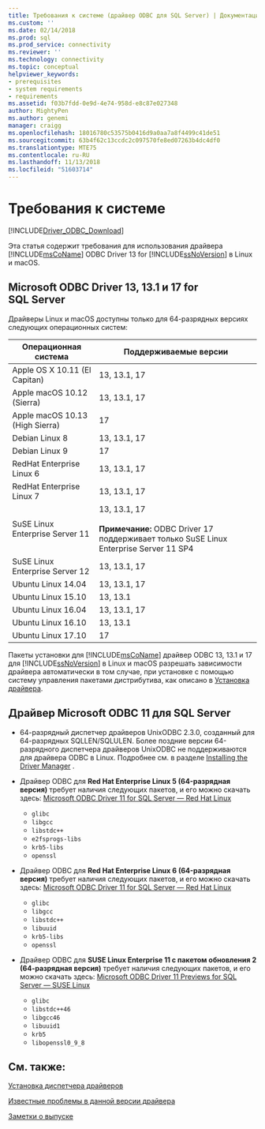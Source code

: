```yaml
---
title: Требования к системе (драйвер ODBC для SQL Server) | Документация Майкрософт
ms.custom: ''
ms.date: 02/14/2018
ms.prod: sql
ms.prod_service: connectivity
ms.reviewer: ''
ms.technology: connectivity
ms.topic: conceptual
helpviewer_keywords:
- prerequisites
- system requirements
- requirements
ms.assetid: f03b7fdd-0e9d-4e74-958d-e8c87e027348
author: MightyPen
ms.author: genemi
manager: craigg
ms.openlocfilehash: 18016780c53575b0416d9a0aa7a8f4499c41de51
ms.sourcegitcommit: 63b4f62c13ccdc2c097570fe8ed07263b4dc4df0
ms.translationtype: MTE75
ms.contentlocale: ru-RU
ms.lasthandoff: 11/13/2018
ms.locfileid: "51603714"
---
```

# <a name="system-requirements"></a>Требования к системе
[!INCLUDE[Driver_ODBC_Download](../../../includes/driver_odbc_download.md)]

Эта статья содержит требования для использования драйвера [!INCLUDE[msCoName](../../../includes/msconame_md.md)] ODBC Driver 13 for [!INCLUDE[ssNoVersion](../../../includes/ssnoversion-md.md)] в Linux и macOS.


## <a name="microsoft-odbc-driver-13-131-and-17-for-sql-server"></a>Microsoft ODBC Driver 13, 13.1 и 17 for SQL Server

Драйверы Linux и macOS доступны только для 64-разрядных версиях следующих операционных систем:

|Операционная система|Поддерживаемые версии|
|------------------------------------|--------------------------------|
|Apple OS X 10.11 (El Capitan)|13, 13.1, 17|
|Apple macOS 10.12 (Sierra)|13, 13.1, 17|
|Apple macOS 10.13 (High Sierra)|17| 
|Debian Linux 8|13, 13.1, 17|
|Debian Linux 9|17|
|RedHat Enterprise Linux 6|13, 13.1, 17|
|RedHat Enterprise Linux 7|13, 13.1, 17|
|SuSE Linux Enterprise Server 11|13, 13.1, 17 <br /><br /> **Примечание:** ODBC Driver 17 поддерживает только SuSE Linux Enterprise Server 11 SP4|
|SuSE Linux Enterprise Server 12|13, 13.1, 17|
|Ubuntu Linux 14.04|13, 13.1, 17|
|Ubuntu Linux 15.10|13, 13.1|
|Ubuntu Linux 16.04|13, 13.1, 17|
|Ubuntu Linux 16.10|13, 13.1|
|Ubuntu Linux 17.10|17|

Пакеты установки для [!INCLUDE[msCoName](../../../includes/msconame_md.md)] драйвер ODBC 13, 13.1 и 17 для [!INCLUDE[ssNoVersion](../../../includes/ssnoversion-md.md)] в Linux и macOS разрешать зависимости драйвера автоматически в том случае, при установке с помощью систему управления пакетами дистрибутива, как описано в [ Установка драйвера](../../../connect/odbc/linux-mac/installing-the-microsoft-odbc-driver-for-sql-server.md).

## <a name="microsoft-odbc-driver-11-for-sql-server"></a>Драйвер Microsoft ODBC 11 для SQL Server  
  
-   64-разрядный диспетчер драйверов UnixODBC 2.3.0, созданный для 64-разрядных SQLLEN/SQLULEN. Более поздние версии 64-разрядного диспетчера драйверов UnixODBC не поддерживаются для драйвера ODBC в Linux. Подробнее см. в разделе [Installing the Driver Manager](../../../connect/odbc/linux-mac/installing-the-driver-manager.md) .  
  
-   Драйвер ODBC для **Red Hat Enterprise Linux 5 (64-разрядная версия)** требует наличия следующих пакетов, и его можно скачать здесь: [Microsoft ODBC Driver 11 for SQL Server — Red Hat Linux](https://go.microsoft.com/fwlink/?LinkId=267321)  
    -   `glibc`  
    -   `libgcc`  
    -   `libstdc++`  
    -   `e2fsprogs-libs`  
    -   `krb5-libs`  
    -   `openssl`  
  
-   Драйвер ODBC для **Red Hat Enterprise Linux 6 (64-разрядная версия)** требует наличия следующих пакетов, и его можно скачать здесь: [Microsoft ODBC Driver 11 for SQL Server — Red Hat Linux](https://go.microsoft.com/fwlink/?LinkId=267321)  
    -   `glibc`  
    -   `libgcc`  
    -   `libstdc++`  
    -   `libuuid`  
    -   `krb5-libs`  
    -   `openssl`  
  
-   Драйвер ODBC для **SUSE Linux Enterprise 11 с пакетом обновления 2 (64-разрядная версия)** требует наличия следующих пакетов, и его можно скачать здесь: [Microsoft ODBC Driver 11 Previews for SQL Server — SUSE Linux](https://go.microsoft.com/fwlink/?LinkId=264916)  
    -   `glibc`  
    -   `libstdc++46`  
    -   `libgcc46`  
    -   `libuuid1`  
    -   `krb5`  
    -   `libopenssl0_9_8`  
  
## <a name="see-also"></a>См. также:
[Установка диспетчера драйверов](../../../connect/odbc/linux-mac/installing-the-driver-manager.md)

[Известные проблемы в данной версии драйвера](../../../connect/odbc/linux-mac/known-issues-in-this-version-of-the-driver.md)  

[Заметки о выпуске](../../../connect/odbc/linux-mac/release-notes.md)  
